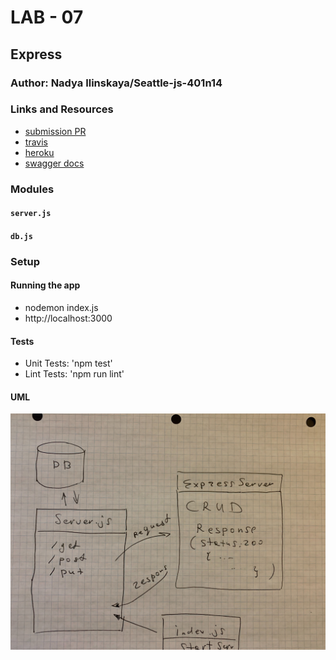 # LAB - 07

## Express

### Author: Nadya Ilinskaya/Seattle-js-401n14

### Links and Resources
* [submission PR](https://github.com/nadili-401-advanced-javascript/lab-07/pull/1)
* [travis](https://travis-ci.com/nadili-401-advanced-javascript/lab-07)
* [heroku](https://nadili-lab-07.herokuapp.com/)
* [swagger docs](https://app.swaggerhub.com/apis/NadyaIlinskiy/lab-07/1.0.0)

### Modules
#### `server.js`
#### `db.js`


### Setup
#### Running the app
* nodemon index.js
* http://localhost:3000

  
#### Tests
* Unit Tests: 'npm test'
* Lint Tests: 'npm run lint' 


#### UML
![ UML for the 'callbacks' part of the application ](/assets/lab-07-uml.jpg)